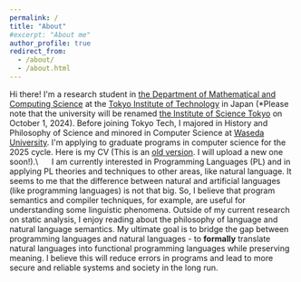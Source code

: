 ```yaml
---
permalink: /
title: "About"
#excerpt: "About me"
author_profile: true
redirect_from: 
  - /about/
  - /about.html
---
```


<!-- Google tag (gtag.js) -->
<script async src="https://www.googletagmanager.com/gtag/js?id=G-4MFKZNB73K"></script>
<script>
  window.dataLayer = window.dataLayer || [];
  function gtag(){dataLayer.push(arguments);}
  gtag('js', new Date());

  gtag('config', 'G-4MFKZNB73K');
</script>

Hi there! I'm a research student in [the Department of Mathematical and Computing Science](https://educ.titech.ac.jp/is/eng/) at the [Tokyo Institute of Technology](https://www.titech.ac.jp/english/about/organization/schools/organization04) in Japan (*Please note that the university will be renamed [the Institute of Science Tokyo](https://www.isct.ac.jp/en) on October 1, 2024). Before joining Tokyo Tech, I majored in History and Philosophy of Science and minored in Computer Science at [Waseda University](https://www.waseda.jp/top/en/). I'm applying to graduate programs in computer science for the 2025 cycle. Here is my CV (This is an [old version](http://yudaiurabe.github.io/files/202506_YudaiUrabe_CV.pdf). I will upload a new one soon!).\\
&nbsp;&nbsp;&nbsp;&nbsp; I am currently interested in Programming Languages (PL) and in applying PL theories and techniques to other areas, like natural language. It seems to me that the difference between natural and artificial languages (like programming languages) is not that big. So, I believe that program semantics and compiler techniques, for example, are useful for understanding some linguistic phenomena. Outside of my current research on static analysis, I enjoy reading about the philosophy of language and natural language semantics. My ultimate goal is to bridge the gap between programming languages and natural languages - to __formally__ translate natural languages into functional programming languages while preserving meaning. I believe this will reduce errors in programs and lead to more secure and reliable systems and society in the long run.
